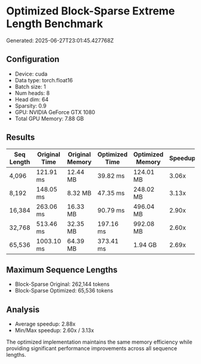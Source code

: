 # Optimized Block-Sparse Extreme Length Benchmark

Generated: 2025-06-27T23:01:45.427768Z

## Configuration

- Device: cuda
- Data type: torch.float16
- Batch size: 1
- Num heads: 8
- Head dim: 64
- Sparsity: 0.9
- GPU: NVIDIA GeForce GTX 1080
- Total GPU Memory: 7.88 GB

## Results

| Seq Length | Original Time | Original Memory | Optimized Time | Optimized Memory | Speedup |
|------------|---------------|-----------------|----------------|------------------|---------|
| 4,096 | 121.91 ms | 12.44 MB | 39.82 ms | 124.01 MB | 3.06x |
| 8,192 | 148.05 ms | 8.32 MB | 47.35 ms | 248.02 MB | 3.13x |
| 16,384 | 263.06 ms | 16.33 MB | 90.79 ms | 496.04 MB | 2.90x |
| 32,768 | 513.46 ms | 32.35 MB | 197.16 ms | 992.08 MB | 2.60x |
| 65,536 | 1003.10 ms | 64.39 MB | 373.41 ms | 1.94 GB | 2.69x |

## Maximum Sequence Lengths

- Block-Sparse Original: 262,144 tokens
- Block-Sparse Optimized: 65,536 tokens

## Analysis

- Average speedup: 2.88x
- Min/Max speedup: 2.60x / 3.13x

The optimized implementation maintains the same memory efficiency while providing significant performance improvements across all sequence lengths.